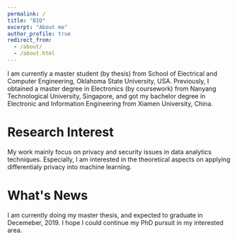 ```yaml
---
permalink: /
title: "BIO"
excerpt: "About me"
author_profile: true
redirect_from: 
  - /about/
  - /about.html
---
```


I am currently a master student (by thesis) from School of Electrical and Computer Engineering, Oklahoma State University, USA. Previously, I obtained a master degree in Electronics (by coursework) from Nanyang Technological University, Singapore, and got my bachelor degree in Electronic and Information Engineering from Xiamen University, China.

Research Interest
======
My work mainly focus on privacy and security issues in data analytics techniques. Especially, I am interested in the theoretical aspects on applying differentialy privacy into machine learning.

What's News
======
I am currently doing my master thesis, and expected to graduate in Decemeber, 2019. I hope I could continue my PhD pursuit in my interested area.
